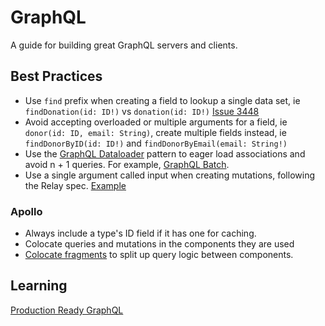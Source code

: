 # GraphQL

A guide for building great GraphQL servers and clients.

## Best Practices

- Use `find` prefix when creating a field to lookup a single data set, ie `findDonation(id: ID!)` vs `donation(id: ID!)`
  [Issue 3448](https://github.com/BuoySoftware/BuoyRails/issues/3448)
- Avoid accepting overloaded or multiple arguments for a field, ie `donor(id: ID, email: String)`, create multiple fields instead, ie `findDonorByID(id: ID!)` and `findDonorByEmail(email: String!)`
- Use the [GraphQL Dataloader] pattern to eager load associations and avoid n + 1
  queries. For example, [GraphQL Batch].
- Use a single argument called input when creating mutations, following the
  Relay spec. [Example](graphql/examples/mutation_input.graphl)

### Apollo

- Always include a type's ID field if it has one for caching.
- Colocate queries and mutations in the components they are used
- [Colocate fragments] to split up query logic between components.

## Learning

[Production Ready GraphQL](https://book.productionreadygraphql.com)

[GraphQL Dataloader]: https://xuorig.medium.com/the-graphql-dataloader-pattern-visualized-3064a00f319f
[GraphQL Batch]: https://github.com/Shopify/graphql-batch
[Colocate fragments]: https://www.apollographql.com/docs/react/data/fragments/#colocating-fragments

